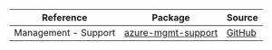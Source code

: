 | Reference | Package | Source |
|---|---|---|
|Management - Support|[azure-mgmt-support](https://repo1.maven.org/maven2/com/microsoft/azure/support/v2020_04_01/azure-mgmt-support)|[GitHub](https://github.com/Azure/azure-sdk-for-java)|

